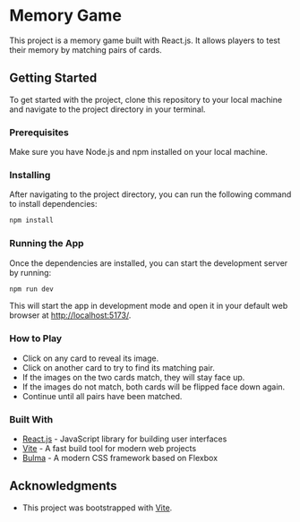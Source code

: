 # Memory Game

This project is a memory game built with React.js. It allows players to test their memory by matching pairs of cards.

## Getting Started

To get started with the project, clone this repository to your local machine and navigate to the project directory in your terminal.

### Prerequisites

Make sure you have Node.js and npm installed on your local machine.

### Installing

After navigating to the project directory, you can run the following command to install dependencies:

```bash
npm install
```

### Running the App

Once the dependencies are installed, you can start the development server by running:

```bash
npm run dev
```

This will start the app in development mode and open it in your default web browser at [http://localhost:5173/](http://localhost:5173/).

### How to Play

- Click on any card to reveal its image.
- Click on another card to try to find its matching pair.
- If the images on the two cards match, they will stay face up.
- If the images do not match, both cards will be flipped face down again.
- Continue until all pairs have been matched.

### Built With

- [React.js](https://reactjs.org/) - JavaScript library for building user interfaces
- [Vite](https://vitejs.dev/) - A fast build tool for modern web projects
- [Bulma](https://bulma.io/) - A modern CSS framework based on Flexbox

## Acknowledgments

- This project was bootstrapped with [Vite](https://vite.dev/guide/).